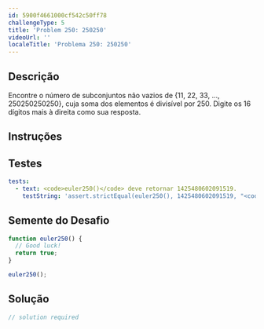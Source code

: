 ```yaml
---
id: 5900f4661000cf542c50ff78
challengeType: 5
title: 'Problem 250: 250250'
videoUrl: ''
localeTitle: 'Problema 250: 250250'
---
```


## Descrição
<section id="description"> Encontre o número de subconjuntos não vazios de {11, 22, 33, ..., 250250250250}, cuja soma dos elementos é divisível por 250. Digite os 16 dígitos mais à direita como sua resposta. </section>

## Instruções
<section id="instructions">
</section>

## Testes
<section id='tests'>

```yml
tests:
  - text: <code>euler250()</code> deve retornar 1425480602091519.
    testString: 'assert.strictEqual(euler250(), 1425480602091519, "<code>euler250()</code> should return 1425480602091519.");'

```

</section>

## Semente do Desafio
<section id='challengeSeed'>

<div id='js-seed'>

```js
function euler250() {
  // Good luck!
  return true;
}

euler250();

```

</div>



</section>

## Solução
<section id='solution'>

```js
// solution required
```
</section>
